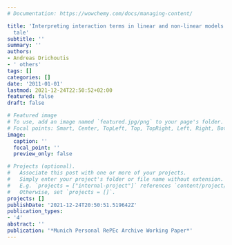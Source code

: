 ```yaml
---
# Documentation: https://wowchemy.com/docs/managing-content/

title: 'Interpreting interaction terms in linear and non-linear models: A cautionary
  tale'
subtitle: ''
summary: ''
authors:
- Andreas Drichoutis
- ' others'
tags: []
categories: []
date: '2011-01-01'
lastmod: 2021-12-24T22:50:52+02:00
featured: false
draft: false

# Featured image
# To use, add an image named `featured.jpg/png` to your page's folder.
# Focal points: Smart, Center, TopLeft, Top, TopRight, Left, Right, BottomLeft, Bottom, BottomRight.
image:
  caption: ''
  focal_point: ''
  preview_only: false

# Projects (optional).
#   Associate this post with one or more of your projects.
#   Simply enter your project's folder or file name without extension.
#   E.g. `projects = ["internal-project"]` references `content/project/deep-learning/index.md`.
#   Otherwise, set `projects = []`.
projects: []
publishDate: '2021-12-24T20:50:51.519642Z'
publication_types:
- '4'
abstract: ''
publication: '*Munich Personal RePEc Archive Working Paper*'
---
```

